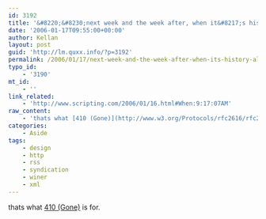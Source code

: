 ```yaml
---
id: 3192
title: '&#8220;&#8230;next week and the week after, when it&#8217;s history, all those aggregators will still be checking it, even though it will never again be updated.&#8221;'
date: '2006-01-17T09:55:00+00:00'
author: Kellan
layout: post
guid: 'http://lm.quxx.info/?p=3192'
permalink: /2006/01/17/next-week-and-the-week-after-when-its-history-all-those-aggregators-will-still-be-checking-it-even-though-it-will-never-again-be-updated/
typo_id:
    - '3190'
mt_id:
    - ''
link_related:
    - 'http://www.scripting.com/2006/01/16.html#When:9:17:07AM'
raw_content:
    - 'thats what [410 (Gone)](http://www.w3.org/Protocols/rfc2616/rfc2616-sec10.html#sec10.4.11) is for.'
categories:
    - Aside
tags:
    - design
    - http
    - rss
    - syndication
    - winer
    - xml
---
```


thats what [410 (Gone)](http://www.w3.org/Protocols/rfc2616/rfc2616-sec10.html#sec10.4.11) is for.